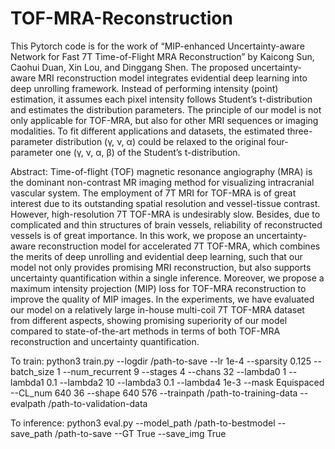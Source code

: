 # TOF-MRA-Reconstruction
This Pytorch code is for the work of “MIP-enhanced Uncertainty-aware Network for Fast 7T Time-of-Flight MRA Reconstruction” by Kaicong Sun, Caohui Duan, Xin Lou, and Dinggang Shen. The proposed uncertainty-aware MRI reconstruction model integrates evidential deep learning into deep unrolling framework. Instead of performing intensity (point) estimation, it assumes each pixel intensity follows Student’s t-distribution and estimates the distribution parameters. The principle of our model is not only applicable for TOF-MRA, but also for other MRI sequences or imaging modalities. To fit different applications and datasets, the estimated three-parameter distribution (γ, ν, α) could be relaxed to the original four-parameter one (γ, ν, α, β) of the Student’s t-distribution.


Abstract:
Time-of-flight (TOF) magnetic resonance angiography (MRA) is the dominant non-contrast MR imaging method for visualizing intracranial vascular system. The employment of 7T MRI for TOF-MRA is of great interest due to its outstanding spatial resolution and vessel-tissue contrast. However, high-resolution 7T TOF-MRA is undesirably slow. Besides, due to complicated and thin structures of brain vessels, reliability of reconstructed vessels is of great importance. In this work, we propose an uncertainty-aware reconstruction model for accelerated 7T TOF-MRA, which combines the merits of deep unrolling and evidential deep learning, such that our model not only provides promising MRI reconstruction, but also supports uncertainty quantification within a single inference. Moreover, we propose a maximum intensity projection (MIP) loss for TOF-MRA reconstruction to improve the quality of MIP images. In the experiments, we have evaluated our model on a relatively large in-house multi-coil 7T TOF-MRA dataset from different aspects, showing promising superiority of our model compared to state-of-the-art methods in terms of both TOF-MRA reconstruction and uncertainty quantification. 



To train:
python3 train.py  --logdir /path-to-save --lr 1e-4 --sparsity 0.125 --batch_size 1 --num_recurrent 9 --stages 4  --chans 32 --lambda0 1 --lambda1 0.1 --lambda2 10 --lambda3 0.1 --lambda4 1e-3 --mask Equispaced --CL_num 640 36 --shape 640 576 --trainpath /path-to-training-data --evalpath /path-to-validation-data

To inference:
python3 eval.py  --model_path /path-to-bestmodel  --save_path /path-to-save  --GT True --save_img True
